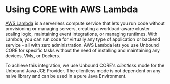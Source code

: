 # Using CORE with AWS Lambda

[AWS Lambda](https://aws.amazon.com/lambda/) is a serverless compute service that lets you run code without provisioning or managing servers, creating a workload-aware cluster scaling logic, maintaining event integrations, or managing runtimes. With Lambda, you can run code for virtually any type of application or backend service - all with zero administration. AWS Lambda lets you use Unbound CORE for specific tasks without the need of installing and maintaining any devices, VMs, or Dockers.

To achieve this integration, we use Unbound CORE's *clientless* mode for the Unbound Java JCE Provider. The clientless mode is not dependent on any naive library and can be used in a pure Java Environment.

